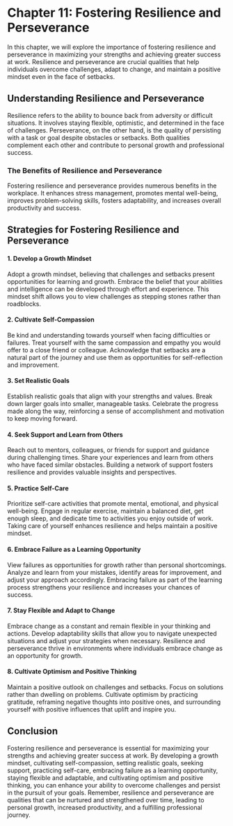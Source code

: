 Chapter 11: Fostering Resilience and Perseverance
=================================================

In this chapter, we will explore the importance of fostering resilience and perseverance in maximizing your strengths and achieving greater success at work. Resilience and perseverance are crucial qualities that help individuals overcome challenges, adapt to change, and maintain a positive mindset even in the face of setbacks.

Understanding Resilience and Perseverance
-----------------------------------------

Resilience refers to the ability to bounce back from adversity or difficult situations. It involves staying flexible, optimistic, and determined in the face of challenges. Perseverance, on the other hand, is the quality of persisting with a task or goal despite obstacles or setbacks. Both qualities complement each other and contribute to personal growth and professional success.

### The Benefits of Resilience and Perseverance

Fostering resilience and perseverance provides numerous benefits in the workplace. It enhances stress management, promotes mental well-being, improves problem-solving skills, fosters adaptability, and increases overall productivity and success.

Strategies for Fostering Resilience and Perseverance
----------------------------------------------------

#### 1. Develop a Growth Mindset

Adopt a growth mindset, believing that challenges and setbacks present opportunities for learning and growth. Embrace the belief that your abilities and intelligence can be developed through effort and experience. This mindset shift allows you to view challenges as stepping stones rather than roadblocks.

#### 2. Cultivate Self-Compassion

Be kind and understanding towards yourself when facing difficulties or failures. Treat yourself with the same compassion and empathy you would offer to a close friend or colleague. Acknowledge that setbacks are a natural part of the journey and use them as opportunities for self-reflection and improvement.

#### 3. Set Realistic Goals

Establish realistic goals that align with your strengths and values. Break down larger goals into smaller, manageable tasks. Celebrate the progress made along the way, reinforcing a sense of accomplishment and motivation to keep moving forward.

#### 4. Seek Support and Learn from Others

Reach out to mentors, colleagues, or friends for support and guidance during challenging times. Share your experiences and learn from others who have faced similar obstacles. Building a network of support fosters resilience and provides valuable insights and perspectives.

#### 5. Practice Self-Care

Prioritize self-care activities that promote mental, emotional, and physical well-being. Engage in regular exercise, maintain a balanced diet, get enough sleep, and dedicate time to activities you enjoy outside of work. Taking care of yourself enhances resilience and helps maintain a positive mindset.

#### 6. Embrace Failure as a Learning Opportunity

View failures as opportunities for growth rather than personal shortcomings. Analyze and learn from your mistakes, identify areas for improvement, and adjust your approach accordingly. Embracing failure as part of the learning process strengthens your resilience and increases your chances of success.

#### 7. Stay Flexible and Adapt to Change

Embrace change as a constant and remain flexible in your thinking and actions. Develop adaptability skills that allow you to navigate unexpected situations and adjust your strategies when necessary. Resilience and perseverance thrive in environments where individuals embrace change as an opportunity for growth.

#### 8. Cultivate Optimism and Positive Thinking

Maintain a positive outlook on challenges and setbacks. Focus on solutions rather than dwelling on problems. Cultivate optimism by practicing gratitude, reframing negative thoughts into positive ones, and surrounding yourself with positive influences that uplift and inspire you.

Conclusion
----------

Fostering resilience and perseverance is essential for maximizing your strengths and achieving greater success at work. By developing a growth mindset, cultivating self-compassion, setting realistic goals, seeking support, practicing self-care, embracing failure as a learning opportunity, staying flexible and adaptable, and cultivating optimism and positive thinking, you can enhance your ability to overcome challenges and persist in the pursuit of your goals. Remember, resilience and perseverance are qualities that can be nurtured and strengthened over time, leading to personal growth, increased productivity, and a fulfilling professional journey.
